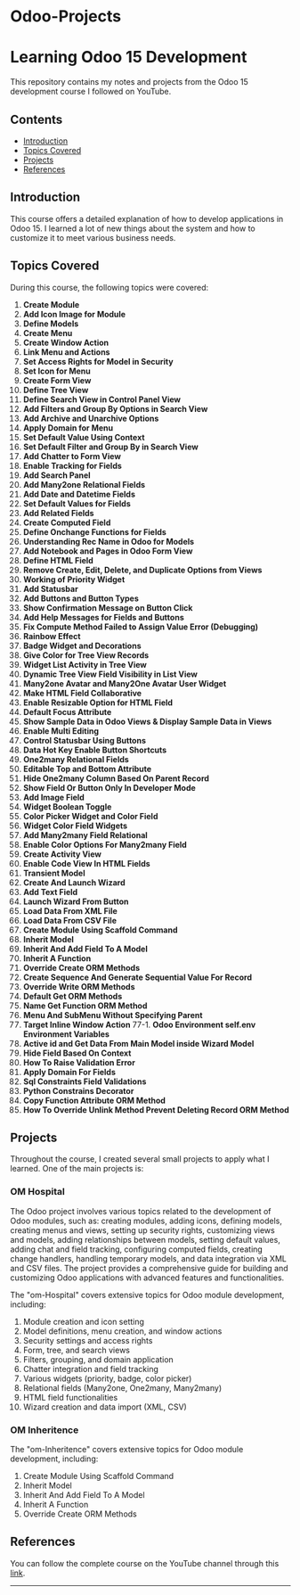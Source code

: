 # Odoo-Projects

# Learning Odoo 15 Development

This repository contains my notes and projects from the Odoo 15 development course I followed on YouTube.

## Contents
- [Introduction](#introduction)
- [Topics Covered](#topics-covered)
- [Projects](#projects)
- [References](#references)

## Introduction
This course offers a detailed explanation of how to develop applications in Odoo 15. I learned a lot of new things about the system and how to customize it to meet various business needs.

## Topics Covered
During this course, the following topics were covered:
1. **Create Module**
2. **Add Icon Image for Module**
3. **Define Models**
4. **Create Menu**
5. **Create Window Action**
6. **Link Menu and Actions**
7. **Set Access Rights for Model in Security**
8. **Set Icon for Menu**
9. **Create Form View**
10. **Define Tree View**
11. **Define Search View in Control Panel View**
12. **Add Filters and Group By Options in Search View**
13. **Add Archive and Unarchive Options**
14. **Apply Domain for Menu**
15. **Set Default Value Using Context**
16. **Set Default Filter and Group By in Search View**
17. **Add Chatter to Form View**
18. **Enable Tracking for Fields**
19. **Add Search Panel**
20. **Add Many2one Relational Fields**
21. **Add Date and Datetime Fields**
22. **Set Default Values for Fields**
23. **Add Related Fields**
24. **Create Computed Field**
25. **Define Onchange Functions for Fields**
26. **Understanding Rec Name in Odoo for Models**
27. **Add Notebook and Pages in Odoo Form View**
28. **Define HTML Field**
29. **Remove Create, Edit, Delete, and Duplicate Options from Views**
30. **Working of Priority Widget**
31. **Add Statusbar**
32. **Add Buttons and Button Types**
33. **Show Confirmation Message on Button Click**
34. **Add Help Messages for Fields and Buttons**
35. **Fix Compute Method Failed to Assign Value Error (Debugging)**
36. **Rainbow Effect**
37. **Badge Widget and Decorations**
38. **Give Color for Tree View Records**
39. **Widget List Activity in Tree View**
40. **Dynamic Tree View Field Visibility in List View**
41. **Many2one Avatar and Many2One Avatar User Widget**
42. **Make HTML Field Collaborative**
43. **Enable Resizable Option for HTML Field**
44. **Default Focus Attribute**
45. **Show Sample Data in Odoo Views & Display Sample Data in Views**
46. **Enable Multi Editing**
47. **Control Statusbar Using Buttons**
48. **Data Hot Key Enable Button Shortcuts**
49. **One2many Relational Fields**
50. **Editable Top and Bottom Attribute**
51. **Hide One2many Column Based On Parent Record**
52. **Show Field Or Button Only In Developer Mode**
53. **Add Image Field**
54. **Widget Boolean Toggle**
55. **Color Picker Widget and Color Field**
56. **Widget Color Field Widgets**
57. **Add Many2many Field Relational**
58. **Enable Color Options For Many2many Field**
59. **Create Activity View**
60. **Enable Code View In HTML Fields**
61. **Transient Model**
62. **Create And Launch Wizard**
63. **Add Text Field**
64. **Launch Wizard From Button**
65. **Load Data From XML File**
66. **Load Data From CSV File**
67. **Create Module Using Scaffold Command**
68. **Inherit Model**
69. **Inherit And Add Field To A Model**
70. **Inherit A Function**
71. **Override Create ORM Methods**
72. **Create Sequence And Generate Sequential Value For Record**
73. **Override Write ORM Methods**
74. **Default Get ORM Methods**
75. **Name Get Function ORM Method**
76. **Menu And SubMenu Without Specifying Parent**
77. **Target Inline Window Action**
77-1. **Odoo Environment self.env Environment Variables**
78. **Active id and Get Data From Main Model inside Wizard Model**
79. **Hide Field Based On Context**
80. **How To Raise Validation Error**
81. **Apply Domain For Fields**
82. **Sql Constraints Field Validations**
83. **Python Constrains Decorator**
84. **Copy Function Attribute ORM Method**
85. **How To Override Unlink Method Prevent Deleting Record ORM Method**


## Projects
Throughout the course, I created several small projects to apply what I learned. One of the main projects is:

### OM Hospital
The Odoo project involves various topics related to the development of Odoo modules, such as: creating modules, adding icons, defining models, creating menus and views, setting up security rights, customizing views and models, adding relationships between models, setting default values, adding chat and field tracking, configuring computed fields, creating change handlers, handling temporary models, and data integration via XML and CSV files. The project provides a comprehensive guide for building and customizing Odoo applications with advanced features and functionalities.

The "om-Hospital" covers extensive topics for Odoo module development, including:

1. Module creation and icon setting
2. Model definitions, menu creation, and window actions
3. Security settings and access rights
4. Form, tree, and search views
5. Filters, grouping, and domain application
6. Chatter integration and field tracking
7. Various widgets (priority, badge, color picker)
8. Relational fields (Many2one, One2many, Many2many)
9. HTML field functionalities
10. Wizard creation and data import (XML, CSV)

### OM Inheritence
The "om-Inheritence" covers extensive topics for Odoo module development, including:

1. Create Module Using Scaffold Command
2. Inherit Model
3. Inherit And Add Field To A Model
4. Inherit A Function
5. Override Create ORM Methods



## References
You can follow the complete course on the YouTube channel through this [link](https://www.youtube.com/watch?v=DKxwcMxV02U&list=PLqRRLx0cl0hoZM788LH5M8q7KhiXPyuVU&pp=iAQB).

---
